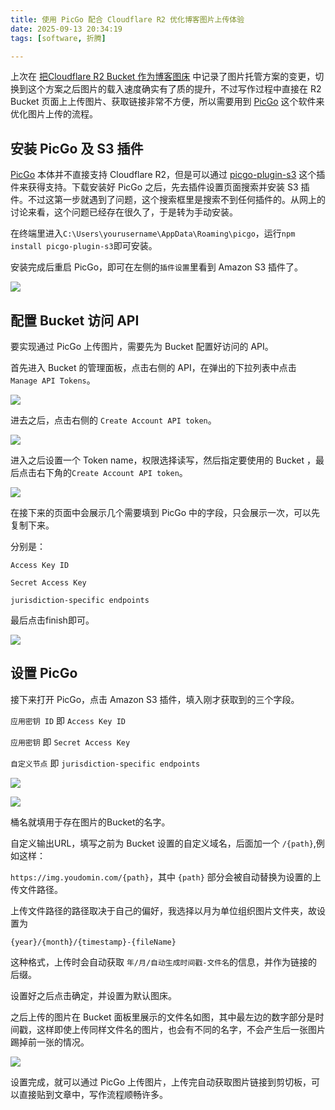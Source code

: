 ```yaml
---
title: 使用 PicGo 配合 Cloudflare R2 优化博客图片上传体验
date: 2025-09-13 20:34:19
tags: [software, 折腾]

---
```


上次在 [把Cloudflare R2 Bucket 作为博客图床](https://xushiqing.xyz/2025/09/09/cloudflare-R2-as-blog-image-hosting/) 中记录了图片托管方案的变更，切换到这个方案之后图片的载入速度确实有了质的提升，不过写作过程中直接在 R2 Bucket 页面上上传图片、获取链接非常不方便，所以需要用到 [PicGo](https://github.com/Molunerfinn/PicGo) 这个软件来优化图片上传的流程。

<!--more-->

## 安装 PicGo 及 S3 插件

[PicGo](https://github.com/Molunerfinn/PicGo) 本体并不直接支持 Cloudflare R2，但是可以通过 [picgo-plugin-s3](https://github.com/wayjam/picgo-plugin-s3) 这个插件来获得支持。下载安装好 PicGo 之后，先去插件设置页面搜索并安装 S3 插件。不过这第一步就遇到了问题，这个搜索框里是搜索不到任何插件的。从网上的讨论来看，这个问题已经存在很久了，于是转为手动安装。

在终端里进入`C:\Users\yourusername\AppData\Roaming\picgo`，运行`npm install picgo-plugin-s3`即可安装。

安装完成后重启 PicGo，即可在左侧的`插件设置`里看到 Amazon S3 插件了。

![](https://img.xushiqing.xyz/2025/09/1757767926-picgo-plugin-dashboard)

## 配置 Bucket 访问 API

要实现通过 PicGo 上传图片，需要先为 Bucket 配置好访问的 API。

首先进入 Bucket 的管理面板，点击右侧的 API，在弹出的下拉列表中点击 `Manage API Tokens`。

![](https://img.xushiqing.xyz/2025/09/1757769099-r2-manage-api-tokens)

进去之后，点击右侧的 `Create Account API token`。

![](https://img.xushiqing.xyz/2025/09/1757769294-r2-create-api-token)

进入之后设置一个 Token name，权限选择读写，然后指定要使用的 Bucket ，最后点击右下角的`Create Account API token`。

![](https://img.xushiqing.xyz/2025/09/1757769491-r2-create-account-api-token)

在接下来的页面中会展示几个需要填到 PicGo 中的字段，只会展示一次，可以先复制下来。

分别是：

`Access Key ID`

`Secret Access Key`

`jurisdiction-specific endpoints`

最后点击finish即可。

![](https://img.xushiqing.xyz/2025/09/1757771712-r2-account-api-token-keys)

## 设置 PicGo

接下来打开 PicGo，点击 Amazon S3 插件，填入刚才获取到的三个字段。

`应用密钥 ID` 即 `Access Key ID`

`应用密钥` 即 `Secret Access Key`

 `自定义节点` 即 `jurisdiction-specific endpoints`

![](https://img.xushiqing.xyz/2025/09/1757768517-s3-plugin-setting-1)

![](https://img.xushiqing.xyz/2025/09/1757770319-s3-plugin-setting-2)

桶名就填用于存在图片的Bucket的名字。

自定义输出URL，填写之前为 Bucket 设置的自定义域名，后面加一个 `/{path}`,例如这样：

`https://img.youdomin.com/{path}`，其中 `{path}` 部分会被自动替换为设置的上传文件路径。

上传文件路径的路径取决于自己的偏好，我选择以月为单位组织图片文件夹，故设置为

`{year}/{month}/{timestamp}-{fileName}`

这种格式，上传时会自动获取 `年/月/自动生成时间戳-文件名`的信息，并作为链接的后缀。

设置好之后点击确定，并设置为默认图床。

之后上传的图片在 Bucket 面板里展示的文件名如图，其中最左边的数字部分是时间戳，这样即使上传同样文件名的图片，也会有不同的名字，不会产生后一张图片踢掉前一张的情况。

![](https://img.xushiqing.xyz/2025/09/1757771014-r2-pic-timestamp)

设置完成，就可以通过 PicGo 上传图片，上传完自动获取图片链接到剪切板，可以直接贴到文章中，写作流程顺畅许多。
